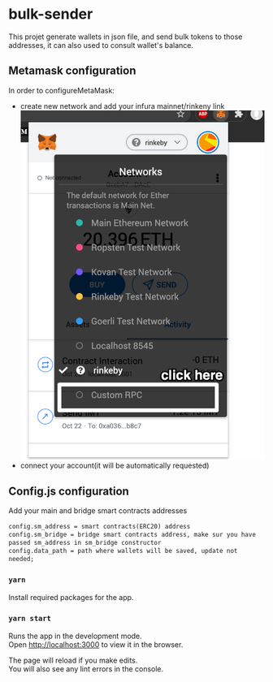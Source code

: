 # bulk-sender

This projet generate wallets in json file, and send bulk tokens to those addresses, it can also used to consult wallet's balance.

## Metamask configuration

In order to configureMetaMask:
  - create new network and add your infura mainnet/rinkeny link
  ![Create new network](public/custum_network.png)
  - connect your account(it will be automatically requested)

## Config.js configuration 
Add your main and bridge smart contracts addresses
```shell
config.sm_address = smart contracts(ERC20) address
config.sm_bridge = bridge smart contracts address, make sur you have passed sm_address in sm_bridge constructor
config.data_path = path where wallets will be saved, update not needed;
```

### `yarn`
Install required packages for the app.
### `yarn start`

Runs the app in the development mode.<br />
Open [http://localhost:3000](http://localhost:3000) to view it in the browser.

The page will reload if you make edits.<br />
You will also see any lint errors in the console.



